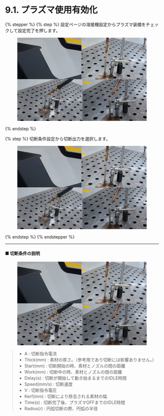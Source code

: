 # 9.1. プラズマ使用有効化

{% stepper %}
{% step %}
設定ページの溶接機設定からプラズマ装備をチェックして設定完了を押します。

<figure><img src="../.gitbook/assets/그림4.png" alt=""><figcaption></figcaption></figure>
{% endstep %}

{% step %}
切断条件設定から切断出力を選択します。

<figure><img src="../.gitbook/assets/그림4.png" alt=""><figcaption></figcaption></figure>
{% endstep %}
{% endstepper %}



***

#### ■ 切断条件の説明

<figure><img src="../.gitbook/assets/그림4.png" alt=""><figcaption></figcaption></figure>

> * A : 切断指令電流
> * Thick(mm) : 素材の厚さ。（参考用であり切断には影響ありません。）
> * Start(mm) : 切断開始の時、素材とノズルの間の距離
> * Work(mm) : 切断中の時、素材とノズルの間の距離
> * Delay(s) : 切断が開始して動き始まるまでのIDLE時間
> * Speed(mm/s) : 切断速度
> * V : 切断指令電圧
> * Kerf(mm) : 切断により除去される素材の幅
> * Time(s) : 切断完了後、プラズマOFFまでのIDLE時間
> * Radius(r) : 円弧切断の際、円弧の半径
